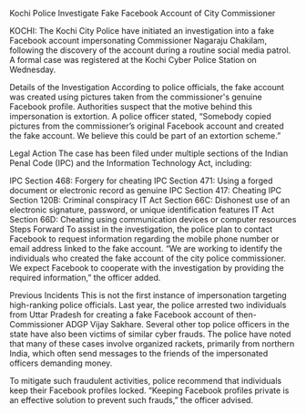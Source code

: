 Kochi Police Investigate Fake Facebook Account of City Commissioner

KOCHI: The Kochi City Police have initiated an investigation into a fake Facebook account impersonating Commissioner Nagaraju Chakilam, following the discovery of the account during a routine social media patrol. A formal case was registered at the Kochi Cyber Police Station on Wednesday.

Details of the Investigation
According to police officials, the fake account was created using pictures taken from the commissioner's genuine Facebook profile. Authorities suspect that the motive behind this impersonation is extortion. A police officer stated, “Somebody copied pictures from the commissioner’s original Facebook account and created the fake account. We believe this could be part of an extortion scheme.”

Legal Action
The case has been filed under multiple sections of the Indian Penal Code (IPC) and the Information Technology Act, including:

IPC Section 468: Forgery for cheating
IPC Section 471: Using a forged document or electronic record as genuine
IPC Section 417: Cheating
IPC Section 120B: Criminal conspiracy
IT Act Section 66C: Dishonest use of an electronic signature, password, or unique identification features
IT Act Section 66D: Cheating using communication devices or computer resources
Steps Forward
To assist in the investigation, the police plan to contact Facebook to request information regarding the mobile phone number or email address linked to the fake account. “We are working to identify the individuals who created the fake account of the city police commissioner. We expect Facebook to cooperate with the investigation by providing the required information,” the officer added.

Previous Incidents
This is not the first instance of impersonation targeting high-ranking police officials. Last year, the police arrested two individuals from Uttar Pradesh for creating a fake Facebook account of then-Commissioner ADGP Vijay Sakhare. Several other top police officers in the state have also been victims of similar cyber frauds. The police have noted that many of these cases involve organized rackets, primarily from northern India, which often send messages to the friends of the impersonated officers demanding money.

To mitigate such fraudulent activities, police recommend that individuals keep their Facebook profiles locked. “Keeping Facebook profiles private is an effective solution to prevent such frauds,” the officer advised.